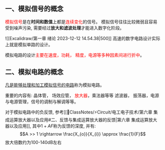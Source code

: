 ## 一、模拟信号的概念
<mark style="background: transparent; color: red">模拟信号</mark>是在**时间和数值**上都是<mark style="background: transparent; color: red">连续变化</mark>的信号。
模拟信号往往比较微弱且容易受到噪声污染, 需要经过**放大和滤波处理**才能进入数字化阶段。

![[Excalidraw/第一章 绪论 2023-12-12 14.54.38|500]]
高速的数字电路设计实际上就是模拟单路的设计。

模拟电路的设计<mark style="background: transparent; color: red">主要在速度，功耗， 精度，电源等多种因素间进行折中</mark>。


## 二、模拟电路的概念
<u>凡是能够处理和加工模拟信号的电路</u>称为模拟电路。

重要的内容有: 
晶体管， 场效应管， <mark style="background: transparent; color: red">放大器</mark>，乘法器等等
滤波器， 振荡器，电源与电源管理，信号的调制与解调等等。

对于模拟电路中的负反馈, 参考[[📘ClassNotes/⚡Circuit/电工电子技术/第六章 集成运算放大器以及应用#二、反馈与集成运算放大器的反馈|第六章 集成运算放大器以及应用]], 其中$1 + AF$称为反馈的深度, 并有:
$$A >> 1 \rightarrow  \frac{X_{o}}{X_{i}} \approx  \frac{1}{F}$$
放大倍数约为100-140dB左右
